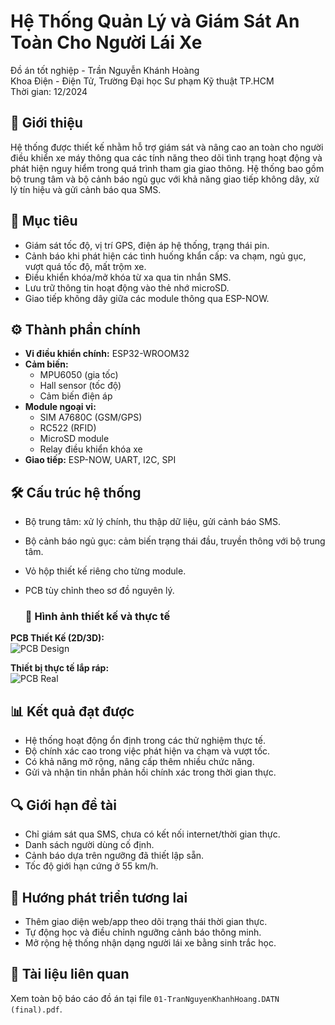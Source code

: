 
# Hệ Thống Quản Lý và Giám Sát An Toàn Cho Người Lái Xe

Đồ án tốt nghiệp - Trần Nguyễn Khánh Hoàng  
Khoa Điện - Điện Tử, Trường Đại học Sư phạm Kỹ thuật TP.HCM  
Thời gian: 12/2024

## 📌 Giới thiệu

Hệ thống được thiết kế nhằm hỗ trợ giám sát và nâng cao an toàn cho người điều khiển xe máy thông qua các tính năng theo dõi tình trạng hoạt động và phát hiện nguy hiểm trong quá trình tham gia giao thông. Hệ thống bao gồm bộ trung tâm và bộ cảnh báo ngủ gục với khả năng giao tiếp không dây, xử lý tín hiệu và gửi cảnh báo qua SMS.

## 🎯 Mục tiêu

- Giám sát tốc độ, vị trí GPS, điện áp hệ thống, trạng thái pin.
- Cảnh báo khi phát hiện các tình huống khẩn cấp: va chạm, ngủ gục, vượt quá tốc độ, mất trộm xe.
- Điều khiển khóa/mở khóa từ xa qua tin nhắn SMS.
- Lưu trữ thông tin hoạt động vào thẻ nhớ microSD.
- Giao tiếp không dây giữa các module thông qua ESP-NOW.

## ⚙️ Thành phần chính

- **Vi điều khiển chính:** ESP32-WROOM32
- **Cảm biến:**
  - MPU6050 (gia tốc)
  - Hall sensor (tốc độ)
  - Cảm biến điện áp
- **Module ngoại vi:**
  - SIM A7680C (GSM/GPS)
  - RC522 (RFID)
  - MicroSD module
  - Relay điều khiển khóa xe
- **Giao tiếp:** ESP-NOW, UART, I2C, SPI

## 🛠 Cấu trúc hệ thống

- Bộ trung tâm: xử lý chính, thu thập dữ liệu, gửi cảnh báo SMS.
- Bộ cảnh báo ngủ gục: cảm biến trạng thái đầu, truyền thông với bộ trung tâm.
- Vỏ hộp thiết kế riêng cho từng module.
- PCB tùy chỉnh theo sơ đồ nguyên lý.

  ### 🔧 Hình ảnh thiết kế và thực tế

**PCB Thiết Kế (2D/3D):**  
![PCB Design](images/pcb_design.jpg)

**Thiết bị thực tế lắp ráp:**  
![PCB Real](https://github.com/hoanggtrn/Vehicle-Safety-Monitoring-And-Management-System/blob/b891f5cc6a181db0935d6e91fd1c9045bce5793c/Thi%E1%BA%BFt%20k%E1%BA%BF/H%C3%ACnh%20%E1%BA%A3nh%20s%E1%BA%A3n%20ph%E1%BA%A9m/P1011317.JPG)

## 📊 Kết quả đạt được

- Hệ thống hoạt động ổn định trong các thử nghiệm thực tế.
- Độ chính xác cao trong việc phát hiện va chạm và vượt tốc.
- Có khả năng mở rộng, nâng cấp thêm nhiều chức năng.
- Gửi và nhận tin nhắn phản hồi chính xác trong thời gian thực.

## 🔍 Giới hạn đề tài

- Chỉ giám sát qua SMS, chưa có kết nối internet/thời gian thực.
- Danh sách người dùng cố định.
- Cảnh báo dựa trên ngưỡng đã thiết lập sẵn.
- Tốc độ giới hạn cứng ở 55 km/h.

## 🚀 Hướng phát triển tương lai

- Thêm giao diện web/app theo dõi trạng thái thời gian thực.
- Tự động học và điều chỉnh ngưỡng cảnh báo thông minh.
- Mở rộng hệ thống nhận dạng người lái xe bằng sinh trắc học.

## 📄 Tài liệu liên quan

Xem toàn bộ báo cáo đồ án tại file `01-TranNguyenKhanhHoang.DATN (final).pdf`.
